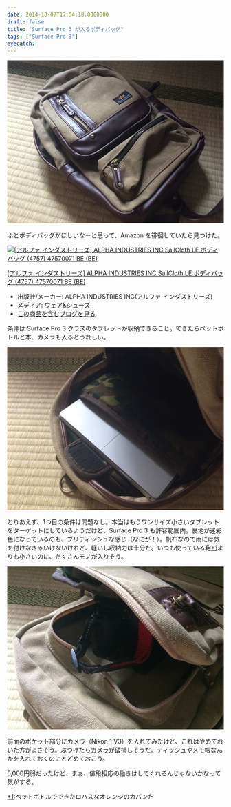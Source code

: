```yaml
---
date: 2014-10-07T17:54:18.0000000
draft: false
title: "Surface Pro 3 が入るボディバッグ"
tags: ["Surface Pro 3"]
eyecatch: 
---
```

<p><span itemscope itemtype="http://schema.org/Photograph"><img src="20141002115654.jpg" alt="f:id:daruyanagi:20141002115654j:plain" title="f:id:daruyanagi:20141002115654j:plain" class="hatena-fotolife" itemprop="image"></span></p><p>ふとボディバッグがほしいなーと思って、Amazon を徘徊していたら見つけた。</p><p><div class="hatena-asin-detail"><a href="http://www.amazon.co.jp/exec/obidos/ASIN/B00EZF8VS4/bestylesnet-22/"><img src="http://ecx.images-amazon.com/images/I/41jk72PNeJL._SL160_.jpg" class="hatena-asin-detail-image" alt="[アルファ インダストリーズ] ALPHA INDUSTRIES INC SailCloth LE ボディバッグ (4757) 47570071 BE (BE)" title="[アルファ インダストリーズ] ALPHA INDUSTRIES INC SailCloth LE ボディバッグ (4757) 47570071 BE (BE)"></a><div class="hatena-asin-detail-info"><p class="hatena-asin-detail-title"><a href="http://www.amazon.co.jp/exec/obidos/ASIN/B00EZF8VS4/bestylesnet-22/">[アルファ インダストリーズ] ALPHA INDUSTRIES INC SailCloth LE ボディバッグ (4757) 47570071 BE (BE)</a></p><ul><li><span class="hatena-asin-detail-label">出版社/メーカー:</span> ALPHA INDUSTRIES INC(アルファ インダストリーズ)</li><li><span class="hatena-asin-detail-label">メディア:</span> ウェア&シューズ</li><li><a href="http://d.hatena.ne.jp/asin/B00EZF8VS4/bestylesnet-22" target="_blank">この商品を含むブログを見る</a></li></ul></div><div class="hatena-asin-detail-foot"></div></div></p><p>条件は Surface Pro 3 クラスのタブレットが収納できること。できたらペットボトルと本、カメラも入るとうれしい。</p><p><span itemscope itemtype="http://schema.org/Photograph"><img src="20141002115643.jpg" alt="f:id:daruyanagi:20141002115643j:plain" title="f:id:daruyanagi:20141002115643j:plain" class="hatena-fotolife" itemprop="image"></span></p><p>とりあえず、1つ目の条件は問題なし。本当はもうワンサイズ小さいタブレットをターゲットにしているようだけど、Surface Pro 3 も許容範囲内。裏地が迷彩色になっているのも、ブリティッシュな感じ（なにが！）。帆布なので雨には気を付けなきゃいけないけれど、軽いし収納力は十分だ。いつも使っている鞄<a href="#f-9b257a71" name="fn-9b257a71" title="ペットボトルでできたロハスなオレンジのカバンだ">*1</a>よりも小さいのに、たくさんモノが入りそう。</p><p><span itemscope itemtype="http://schema.org/Photograph"><img src="20141002115731.jpg" alt="f:id:daruyanagi:20141002115731j:plain" title="f:id:daruyanagi:20141002115731j:plain" class="hatena-fotolife" itemprop="image"></span></p><p>前面のポケット部分にカメラ（Nikon 1 V3）を入れてみたけど、これはやめておいた方がよさそう。ぶつけたらカメラが破損しそうだ。ティッシュやメモ帳なんかを入れておくのにとどめておこう。</p><p>5,000円弱だったけど、まぁ、値段相応の働きはしてくれるんじゃないかなって気がする。</p>
<div class="footnote">
<p class="footnote"><a href="#fn-9b257a71" name="f-9b257a71" class="footnote-number">*1</a><span class="footnote-delimiter">:</span><span class="footnote-text">ペットボトルでできたロハスなオレンジのカバンだ</span></p>
</div>